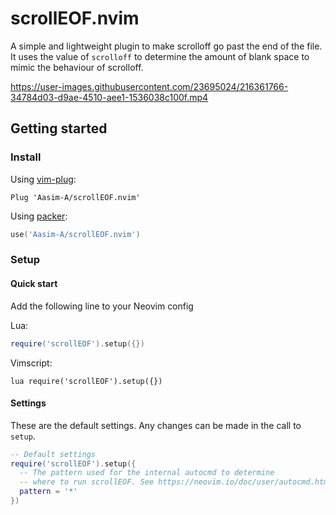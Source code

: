 scrollEOF.nvim
==============
A simple and lightweight plugin to make scrolloff go past the end of the file. It uses the value of `scrolloff` to determine the amount of blank space to mimic the behaviour of scrolloff.

https://user-images.githubusercontent.com/23695024/216361766-34784d03-d9ae-4510-aee1-1536038c100f.mp4

Getting started
---------------
### Install

Using [vim-plug](https://github.com/junegunn/vim-plug):
```vim
Plug 'Aasim-A/scrollEOF.nvim'
```
Using [packer](https://github.com/wbthomason/packer.nvim):
```lua
use('Aasim-A/scrollEOF.nvim')
```

### Setup
#### Quick start
Add the following line to your Neovim config

Lua:
```lua
require('scrollEOF').setup({})
```
Vimscript:
```vim
lua require('scrollEOF').setup({})
```
#### Settings
These are the default settings. Any changes can be made in the call to `setup`.
```lua
-- Default settings
require('scrollEOF').setup({
  -- The pattern used for the internal autocmd to determine
  -- where to run scrollEOF. See https://neovim.io/doc/user/autocmd.html#autocmd-pattern
  pattern = '*'
})
```
